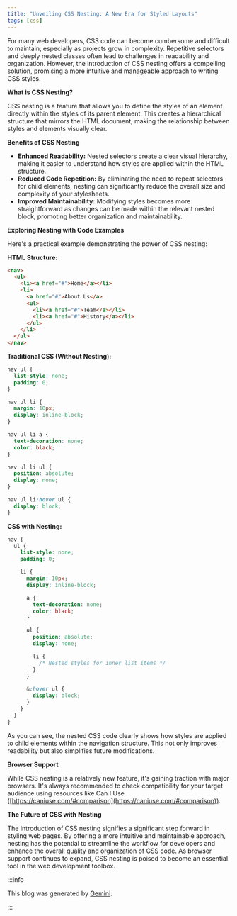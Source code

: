 ```yaml
---
title: "Unveiling CSS Nesting: A New Era for Styled Layouts"
tags: [css]
---
```


For many web developers, CSS code can become cumbersome and difficult to maintain, especially as projects grow in complexity. Repetitive selectors and deeply nested classes often lead to challenges in readability and organization. However, the introduction of CSS nesting offers a compelling solution, promising a more intuitive and manageable approach to writing CSS styles.

<!-- truncate -->

**What is CSS Nesting?**

CSS nesting is a feature that allows you to define the styles of an element directly within the styles of its parent element. This creates a hierarchical structure that mirrors the HTML document, making the relationship between styles and elements visually clear.

**Benefits of CSS Nesting**

- **Enhanced Readability:** Nested selectors create a clear visual hierarchy, making it easier to understand how styles are applied within the HTML structure.
- **Reduced Code Repetition:** By eliminating the need to repeat selectors for child elements, nesting can significantly reduce the overall size and complexity of your stylesheets.
- **Improved Maintainability:** Modifying styles becomes more straightforward as changes can be made within the relevant nested block, promoting better organization and maintainability.

**Exploring Nesting with Code Examples**

Here's a practical example demonstrating the power of CSS nesting:

**HTML Structure:**

```html
<nav>
  <ul>
    <li><a href="#">Home</a></li>
    <li>
      <a href="#">About Us</a>
      <ul>
        <li><a href="#">Team</a></li>
        <li><a href="#">History</a></li>
      </ul>
    </li>
  </ul>
</nav>
```

**Traditional CSS (Without Nesting):**

```css
nav ul {
  list-style: none;
  padding: 0;
}

nav ul li {
  margin: 10px;
  display: inline-block;
}

nav ul li a {
  text-decoration: none;
  color: black;
}

nav ul li ul {
  position: absolute;
  display: none;
}

nav ul li:hover ul {
  display: block;
}
```

**CSS with Nesting:**

```css
nav {
  ul {
    list-style: none;
    padding: 0;

    li {
      margin: 10px;
      display: inline-block;

      a {
        text-decoration: none;
        color: black;
      }

      ul {
        position: absolute;
        display: none;

        li {
          /* Nested styles for inner list items */
        }
      }

      &:hover ul {
        display: block;
      }
    }
  }
}
```

As you can see, the nested CSS code clearly shows how styles are applied to child elements within the navigation structure. This not only improves readability but also simplifies future modifications.

**Browser Support**

While CSS nesting is a relatively new feature, it's gaining traction with major browsers. It's always recommended to check compatibility for your target audience using resources like Can I Use ([https://caniuse.com/#comparison](https://caniuse.com/#comparison)).

**The Future of CSS with Nesting**

The introduction of CSS nesting signifies a significant step forward in styling web pages. By offering a more intuitive and maintainable approach, nesting has the potential to streamline the workflow for developers and enhance the overall quality and organization of CSS code. As browser support continues to expand, CSS nesting is poised to become an essential tool in the web development toolbox.

:::info

This blog was generated by [Gemini](https://gemini.google.com).

:::
